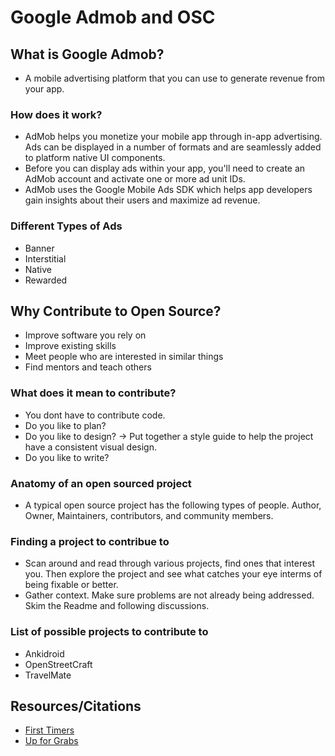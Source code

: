 # Google Admob and OSC

## What is Google Admob?

- A mobile advertising platform that you can use to generate revenue from your app.

### How does it work?

- AdMob helps you monetize your mobile app through in-app advertising. Ads can be displayed in a number of formats and are seamlessly added to platform native UI components.
- Before you can display ads within your app, you'll need to create an AdMob account and activate one or more ad unit IDs.
- AdMob uses the Google Mobile Ads SDK which helps app developers gain insights about their users and maximize ad revenue.

### Different Types of Ads

- Banner
- Interstitial
- Native
- Rewarded


## Why Contribute to Open Source?

- Improve software you rely on
- Improve existing skills
- Meet people who are interested in similar things
- Find mentors and teach others

### What does it mean to contribute?

- You dont have to contribute code.
- Do you like to plan?
- Do you like to design? -> Put together a style guide to help the project have a consistent visual design.
- Do you like to write?

### Anatomy of an open sourced project

- A typical open source project has the following types of people. Author, Owner, Maintainers, contributors, and community members.

### Finding a project to contribue to

- Scan around and read through various projects, find ones that interest you. Then explore the project and see what catches your eye interms of being fixable or better.
- Gather context. Make sure problems are not already being addressed. Skim the Readme and following discussions. 

### List of possible projects to contribute to

- Ankidroid
- OpenStreetCraft
- TravelMate

## Resources/Citations

- [First Timers](https://www.firsttimersonly.com/)
- [Up for Grabs](https://up-for-grabs.net/#/)
